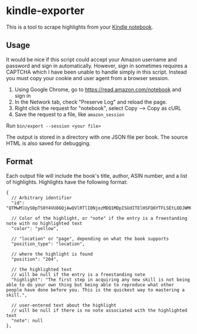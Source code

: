 # kindle-exporter

This is a tool to scrape highlights from your [Kindle notebook](https://read.amazon.com/notebook).

## Usage

It would be nice if this script could accept your Amazon username and password and sign in automatically. However, sign in sometimes requires a CAPTCHA which I have been unable to handle simply in this script. Instead you must copy your cookie and user agent from a browser session.

1. Using Google Chrome, go to https://read.amazon.com/notebook and sign in
2. In the Network tab, check "Preserve Log" and reload the page.
3. Right click the request for "notebook", select Copy —> Copy as cURL
4. Save the request to a file, like `amazon_session`

Run `bin/export --session <your file>`

The output is stored in a directory with one JSON file per book. The source HTML is also saved for debugging.

## Format

Each output file will include the book's title, author, ASIN number, and a list of highlights. Highlights have the following format:

```
{
  // Arbitrary identifier
  "id": "QTMwMlUyS0pTS0Y4VU86QjAwQVlRTlI0NjozMDQ1MDpISUdITElHSFQ6YTFLSEtLODJWM0JYS1o",

  // Color of the highlight, or "note" if the entry is a freestanding note with no highlighted text
  "color": "yellow",

  // "location" or "page", depending on what the book supports
  "position_type": "location",

  // where the highlight is found
  "position": "204",

  // the highlighted text
  // will be null if the entry is a freestanding note
  "highlight": "The first step in acquiring any new skill is not being able to do your own thing but being able to reproduce what other people have done before you. This is the quickest way to mastering a skill.",

  // user-entered text about the highlight
  // will be null if there is no note associated with the highlighted text
  "note": null
},
```
